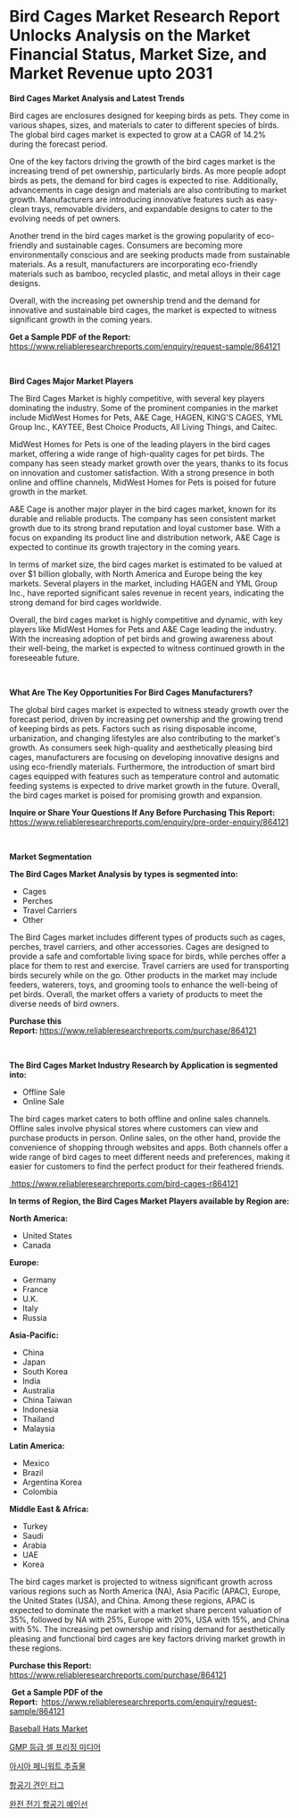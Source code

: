 <p><h1>Bird Cages Market Research Report Unlocks Analysis on the Market Financial Status, Market Size, and Market Revenue upto 2031</h1></p><p><strong>Bird Cages Market Analysis and Latest Trends</strong></p>
<p><p>Bird cages are enclosures designed for keeping birds as pets. They come in various shapes, sizes, and materials to cater to different species of birds. The global bird cages market is expected to grow at a CAGR of 14.2% during the forecast period.</p><p>One of the key factors driving the growth of the bird cages market is the increasing trend of pet ownership, particularly birds. As more people adopt birds as pets, the demand for bird cages is expected to rise. Additionally, advancements in cage design and materials are also contributing to market growth. Manufacturers are introducing innovative features such as easy-clean trays, removable dividers, and expandable designs to cater to the evolving needs of pet owners.</p><p>Another trend in the bird cages market is the growing popularity of eco-friendly and sustainable cages. Consumers are becoming more environmentally conscious and are seeking products made from sustainable materials. As a result, manufacturers are incorporating eco-friendly materials such as bamboo, recycled plastic, and metal alloys in their cage designs.</p><p>Overall, with the increasing pet ownership trend and the demand for innovative and sustainable bird cages, the market is expected to witness significant growth in the coming years.</p></p>
<p><strong>Get a Sample PDF of the Report:&nbsp;</strong> <a href="https://www.reliableresearchreports.com/enquiry/request-sample/864121">https://www.reliableresearchreports.com/enquiry/request-sample/864121</a></p>
<p>&nbsp;</p>
<p><strong>Bird Cages Major Market Players</strong></p>
<p><p>The Bird Cages Market is highly competitive, with several key players dominating the industry. Some of the prominent companies in the market include MidWest Homes for Pets, A&E Cage, HAGEN, KING'S CAGES, YML Group Inc., KAYTEE, Best Choice Products, All Living Things, and Caitec.</p><p>MidWest Homes for Pets is one of the leading players in the bird cages market, offering a wide range of high-quality cages for pet birds. The company has seen steady market growth over the years, thanks to its focus on innovation and customer satisfaction. With a strong presence in both online and offline channels, MidWest Homes for Pets is poised for future growth in the market.</p><p>A&E Cage is another major player in the bird cages market, known for its durable and reliable products. The company has seen consistent market growth due to its strong brand reputation and loyal customer base. With a focus on expanding its product line and distribution network, A&E Cage is expected to continue its growth trajectory in the coming years.</p><p>In terms of market size, the bird cages market is estimated to be valued at over $1 billion globally, with North America and Europe being the key markets. Several players in the market, including HAGEN and YML Group Inc., have reported significant sales revenue in recent years, indicating the strong demand for bird cages worldwide.</p><p>Overall, the bird cages market is highly competitive and dynamic, with key players like MidWest Homes for Pets and A&E Cage leading the industry. With the increasing adoption of pet birds and growing awareness about their well-being, the market is expected to witness continued growth in the foreseeable future.</p></p>
<p>&nbsp;</p>
<p><strong>What Are The Key Opportunities For Bird Cages Manufacturers?</strong></p>
<p><p>The global bird cages market is expected to witness steady growth over the forecast period, driven by increasing pet ownership and the growing trend of keeping birds as pets. Factors such as rising disposable income, urbanization, and changing lifestyles are also contributing to the market's growth. As consumers seek high-quality and aesthetically pleasing bird cages, manufacturers are focusing on developing innovative designs and using eco-friendly materials. Furthermore, the introduction of smart bird cages equipped with features such as temperature control and automatic feeding systems is expected to drive market growth in the future. Overall, the bird cages market is poised for promising growth and expansion.</p></p>
<p><strong>Inquire or Share Your Questions If Any Before Purchasing This Report:</strong> <a href="https://www.reliableresearchreports.com/enquiry/pre-order-enquiry/864121">https://www.reliableresearchreports.com/enquiry/pre-order-enquiry/864121</a></p>
<p>&nbsp;</p>
<p><strong>Market Segmentation</strong></p>
<p><strong>The Bird Cages Market Analysis by types is segmented into:</strong></p>
<p><ul><li>Cages</li><li>Perches</li><li>Travel Carriers</li><li>Other</li></ul></p>
<p><p>The Bird Cages market includes different types of products such as cages, perches, travel carriers, and other accessories. Cages are designed to provide a safe and comfortable living space for birds, while perches offer a place for them to rest and exercise. Travel carriers are used for transporting birds securely while on the go. Other products in the market may include feeders, waterers, toys, and grooming tools to enhance the well-being of pet birds. Overall, the market offers a variety of products to meet the diverse needs of bird owners.</p></p>
<p><strong>Purchase this Report:&nbsp;</strong><a href="https://www.reliableresearchreports.com/purchase/864121">https://www.reliableresearchreports.com/purchase/864121</a></p>
<p>&nbsp;</p>
<p><strong>The Bird Cages Market Industry Research by Application is segmented into:</strong></p>
<p><ul><li>Offline Sale</li><li>Online Sale</li></ul></p>
<p><p>The bird cages market caters to both offline and online sales channels. Offline sales involve physical stores where customers can view and purchase products in person. Online sales, on the other hand, provide the convenience of shopping through websites and apps. Both channels offer a wide range of bird cages to meet different needs and preferences, making it easier for customers to find the perfect product for their feathered friends.</p></p>
<p><a href="https://www.reliableresearchreports.com/bird-cages-r864121">&nbsp;https://www.reliableresearchreports.com/bird-cages-r864121</a></p>
<p><strong>In terms of Region, the Bird Cages Market Players available by Region are:</strong></p>
<p>
    <p> <strong> North America: </strong>
        <ul>
            <li>United States</li>
            <li>Canada</li>
        </ul>
        </p> 
    <p> <strong> Europe: </strong>
        <ul>
            <li>Germany</li>
            <li>France</li>
            <li>U.K.</li>
            <li>Italy</li>
            <li>Russia</li>
        </ul>
        </p> 
    <p> <strong> Asia-Pacific: </strong>
        <ul>
            <li>China</li>
            <li>Japan</li>
            <li>South Korea</li>
            <li>India</li>
            <li>Australia</li>
            <li>China Taiwan</li>
            <li>Indonesia</li>
            <li>Thailand</li>
            <li>Malaysia</li>
        </ul>
        </p> 
    <p> <strong> Latin America: </strong>
        <ul>
            <li>Mexico</li>
            <li>Brazil</li>
            <li>Argentina Korea</li>
            <li>Colombia</li>
        </ul>
        </p> 
    <p> <strong> Middle East & Africa: </strong>
        <ul>
            <li>Turkey</li>
            <li>Saudi</li>
            <li>Arabia</li>
            <li>UAE</li>
            <li>Korea</li>
        </ul>
    </p>
    </p>
<p><p>The bird cages market is projected to witness significant growth across various regions such as North America (NA), Asia Pacific (APAC), Europe, the United States (USA), and China. Among these regions, APAC is expected to dominate the market with a market share percent valuation of 35%, followed by NA with 25%, Europe with 20%, USA with 15%, and China with 5%. The increasing pet ownership and rising demand for aesthetically pleasing and functional bird cages are key factors driving market growth in these regions.</p></p>
<p><strong>Purchase this Report: </strong><a href="https://www.reliableresearchreports.com/purchase/864121">https://www.reliableresearchreports.com/purchase/864121</a></p>
<p>&nbsp;<strong>Get a Sample PDF of the Report:&nbsp;&nbsp;</strong><a href="https://www.reliableresearchreports.com/enquiry/request-sample/864121">https://www.reliableresearchreports.com/enquiry/request-sample/864121</a></p>
<p><strong></strong></p>
<p><p><a href="https://github.com/khkjaxbn36/Market-Research-Report-List-1/blob/main/baseball-hats-market.md">Baseball Hats Market</a></p><p><a href="https://medium.com/@joeyjohns20/gmp-%EB%93%B1%EA%B8%89%EC%9D%98-%EC%84%B8%ED%8F%AC-%EB%83%89%EB%8F%99-%EB%A7%A4%EC%B2%B4-%EC%8B%9C%EC%9E%A5-%EC%97%B0%EA%B5%AC-%EB%B3%B4%EA%B3%A0%EC%84%9C%EC%97%90%EB%8A%94-2024%EB%85%84%EB%B6%80%ED%84%B0-2031%EB%85%84%EA%B9%8C%EC%A7%80-cagr%EB%A1%9C-%EC%98%88%EC%B8%A1%EB%90%9C-%EC%8B%9C%EC%9E%A5-%ED%81%AC%EA%B8%B0-%EC%A0%90%EC%9C%A0%EC%9C%A8-%EB%B0%8F-%EC%84%B1%EC%9E%A5%EB%A5%A0%EC%97%90-%EB%8C%80%ED%95%9C-%EB%B6%84%EC%84%9D%EC%9D%B4-%ED%8F%AC%ED%95%A8%EB%90%98%EC%96%B4-%EC%9E%88%EC%8A%B5%EB%8B%88%EB%8B%A4-4df247318d00">GMP 등급 셀 프리징 미디어</a></p><p><a href="https://medium.com/@jackiefauhey9089475/%EA%B8%80%EB%A1%9C%EB%B2%8C-%EC%95%84%EC%8B%9C%EC%95%84%EC%8B%9D-%EB%95%85%EC%BD%A9%EC%91%A5%EB%82%98%EB%AC%BC-%EC%B6%94%EC%B6%9C%EB%AC%BC-%EC%8B%9C%EC%9E%A5-%EA%B7%9C%EB%AA%A8-%EB%B0%8F-%EC%A0%90%EC%9C%A0%EC%9C%A8-%EB%B6%84%EC%84%9D-%EC%A0%9C%ED%92%88-%EC%9C%A0%ED%98%95%EB%B3%84-%EC%9D%91%EC%9A%A9%EB%B3%84-%EC%A7%80%EC%97%AD%EB%B3%84-%EC%98%88%EC%B8%A1-2024-2031-921eeb17b369">아시아 페니워트 추출물</a></p><p><a href="https://github.com/vsoq0zknh59/Market-Research-Report-List-2/blob/main/9499258150070.md">항공기 견인 터그</a></p><p><a href="https://github.com/jntpkh496620/Market-Research-Report-List-2/blob/main/6687999150069.md">완전 전기 항공기 예인선</a></p></p>